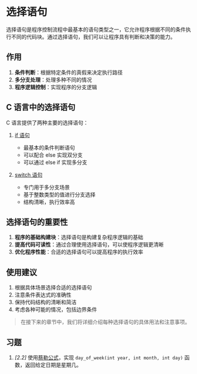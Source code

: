 # 选择语句

选择语句是程序控制流程中最基本的语句类型之一，它允许程序根据不同的条件执行不同的代码块。通过选择语句，我们可以让程序具有判断和决策的能力。

## 作用

1. **条件判断**：根据特定条件的真假来决定执行路径
2. **多分支处理**：处理多种不同的情况
3. **程序逻辑控制**：实现程序的分支逻辑

## C 语言中的选择语句

C 语言提供了两种主要的选择语句：

1. [if 语句](/教程/正文/语法和标准库/5_语句/5_3_选择语句/5_3_1_if_else.md)
   - 最基本的条件判断语句
   - 可以配合 else 实现双分支
   - 可以通过 else if 实现多分支

2. [switch 语句](/教程/正文/语法和标准库/5_语句/5_3_选择语句/5_3_2_switch.md)
   - 专门用于多分支场景
   - 基于整数类型的值进行分支选择
   - 结构清晰，执行效率高

## 选择语句的重要性

1. **程序的基础构建块**：选择语句是构建复杂程序逻辑的基础
2. **提高代码可读性**：通过合理使用选择语句，可以使程序逻辑更清晰
3. **优化程序性能**：合适的选择语句可以提高程序的执行效率

## 使用建议

1. 根据具体场景选择合适的选择语句
2. 注意条件表达式的准确性
3. 保持代码结构的清晰和简洁
4. 考虑各种可能的情况，包括边界条件

> 在接下来的章节中，我们将详细介绍每种选择语句的具体用法和注意事项。

## 习题

1. _[2.2]_ 使用[蔡勒公式](https://zh.wikipedia.org/wiki/%E8%94%A1%E5%8B%92%E5%85%AC%E5%BC%8F)，实现 `day_of_week(int year, int month, int day)` 函数，返回给定日期是星期几。
